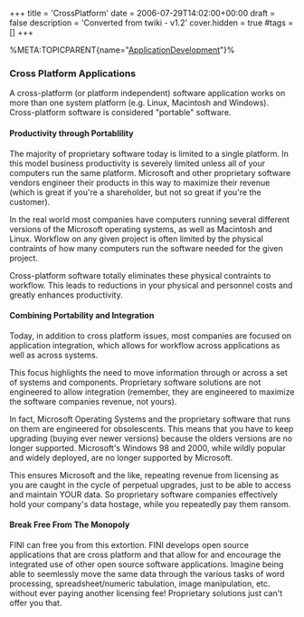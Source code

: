 +++
title = 'CrossPlatform'
date = 2006-07-29T14:02:00+00:00
draft = false
description = 'Converted from twiki - v1.2'
cover.hidden = true
#tags = []
+++

%META:TOPICPARENT{name="[ApplicationDevelopment](ApplicationDevelopment "wikilink")"}%

### Cross Platform Applications

A cross-platform (or platform independent) software application works on
more than one system platform (e.g. Linux, Macintosh and Windows).
Cross-platform software is considered "portable" software.

#### Productivity through Portablility

The majority of proprietary software today is limited to a single
platform. In this model business productivity is severely limited unless
all of your computers run the same platform. Microsoft and other
proprietary software vendors engineer their products in this way to
maximize their revenue (which is great if you're a shareholder, but not
so great if you're the customer).

In the real world most companies have computers running several
different versions of the Microsoft operating systems, as well as
Macintosh and Linux. Workflow on any given project is often limited by
the physical contraints of how many computers run the software needed
for the given project.

Cross-platform software totally eliminates these physical contraints to
workflow. This leads to reductions in your physical and personnel costs
and greatly enhances productivity.

#### Combining Portability and Integration

Today, in addition to cross platform issues, most companies are focused
on application integration, which allows for workflow across
applications as well as across systems.

This focus highlights the need to move information through or across a
set of systems and components. Proprietary software solutions are not
engineered to allow integration (remember, they are engineered to
maximize the software companies revenue, not yours).

In fact, Microsoft Operating Systems and the proprietary software that
runs on them are engineered for obsolescents. This means that you have
to keep upgrading (buying ever newer versions) because the olders
versions are no longer supported. Microsoft's Windows 98 and 2000, while
wildly popular and widely deployed, are no longer supported by
Microsoft.

This ensures Microsoft and the like, repeating revenue from licensing as
you are caught in the cycle of perpetual upgrades, just to be able to
access and maintain YOUR data. So proprietary software companies
effectively hold your company's data hostage, while you repeatedly pay
them ransom.

#### Break Free From The Monopoly

FINI can free you from this extortion. FINI develops open source
applications that are cross platform and that allow for and encourage
the integrated use of other open source software applications. Imagine
being able to seemlessly move the same data through the various tasks of
word processing, spreadsheet/numeric tabulation, image manipulation,
etc. without ever paying another licensing fee! Proprietary solutions
just can't offer you that.
